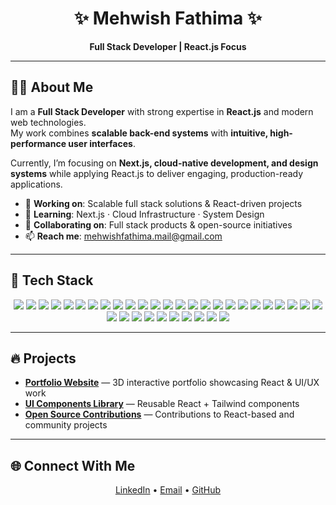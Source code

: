 <h1 align="center">✨ Mehwish Fathima ✨</h1>
<p align="center">
  <b>Full Stack Developer | React.js Focus</b>
</p>

---

## 👩‍💻 About Me  

I am a **Full Stack Developer** with strong expertise in **React.js** and modern web technologies.  
My work combines **scalable back-end systems** with **intuitive, high-performance user interfaces**.  

Currently, I’m focusing on **Next.js, cloud-native development, and design systems** while applying React.js to deliver engaging, production-ready applications.  

- 🔭 **Working on**: Scalable full stack solutions & React-driven projects  
- 🌱 **Learning**: Next.js · Cloud Infrastructure · System Design  
- 🤝 **Collaborating on**: Full stack products & open-source initiatives  
- 📫 **Reach me**: [mehwishfathima.mail@gmail.com](mailto:mehwishfathima.mail@gmail.com)  

---

## 🚀 Tech Stack  

<p align="center">
  <img src="https://img.shields.io/badge/JavaScript-F7DF1E?style=for-the-badge&logo=javascript&logoColor=000" />
  <img src="https://img.shields.io/badge/TypeScript-3178C6?style=for-the-badge&logo=typescript&logoColor=fff" />
  <img src="https://img.shields.io/badge/React-20232A?style=for-the-badge&logo=react&logoColor=61DAFB" />
  <img src="https://img.shields.io/badge/Next.js-000000?style=for-the-badge&logo=next.js&logoColor=fff" />
  <img src="https://img.shields.io/badge/Angular-DD0031?style=for-the-badge&logo=angular&logoColor=fff" />
  <img src="https://img.shields.io/badge/Redux-764ABC?style=for-the-badge&logo=redux&logoColor=fff" />
  <img src="https://img.shields.io/badge/Tailwind-38B2AC?style=for-the-badge&logo=tailwindcss&logoColor=fff" />
  <img src="https://img.shields.io/badge/Bootstrap-7952B3?style=for-the-badge&logo=bootstrap&logoColor=fff" />
  <img src="https://img.shields.io/badge/Material--UI-0081CB?style=for-the-badge&logo=mui&logoColor=fff" />
  <img src="https://img.shields.io/badge/Sass-CC6699?style=for-the-badge&logo=sass&logoColor=fff" />
  <img src="https://img.shields.io/badge/Node.js-339933?style=for-the-badge&logo=nodedotjs&logoColor=fff" />
  <img src="https://img.shields.io/badge/Express-000000?style=for-the-badge&logo=express&logoColor=fff" />
  <img src="https://img.shields.io/badge/SpringBoot-6DB33F?style=for-the-badge&logo=springboot&logoColor=fff" />
  <img src="https://img.shields.io/badge/GraphQL-E10098?style=for-the-badge&logo=graphql&logoColor=fff" />
  <img src="https://img.shields.io/badge/Apollo-311C87?style=for-the-badge&logo=apollographql&logoColor=fff" />
  <img src="https://img.shields.io/badge/AWS-232F3E?style=for-the-badge&logo=amazonaws&logoColor=fff" />
  <img src="https://img.shields.io/badge/Azure-0078D4?style=for-the-badge&logo=microsoftazure&logoColor=fff" />
  <img src="https://img.shields.io/badge/GCP-4285F4?style=for-the-badge&logo=googlecloud&logoColor=fff" />
  <img src="https://img.shields.io/badge/Docker-2496ED?style=for-the-badge&logo=docker&logoColor=fff" />
  <img src="https://img.shields.io/badge/Kubernetes-326CE5?style=for-the-badge&logo=kubernetes&logoColor=fff" />
  <img src="https://img.shields.io/badge/Terraform-7B42BC?style=for-the-badge&logo=terraform&logoColor=fff" />
  <img src="https://img.shields.io/badge/Ansible-EE0000?style=for-the-badge&logo=ansible&logoColor=fff" />
  <img src="https://img.shields.io/badge/Git-F05032?style=for-the-badge&logo=git&logoColor=fff" />
  <img src="https://img.shields.io/badge/GitHub-181717?style=for-the-badge&logo=github&logoColor=fff" />
  <img src="https://img.shields.io/badge/GitLab-FC6D26?style=for-the-badge&logo=gitlab&logoColor=fff" />
  <img src="https://img.shields.io/badge/Jenkins-D24939?style=for-the-badge&logo=jenkins&logoColor=fff" />
  <img src="https://img.shields.io/badge/GitHub%20Actions-2088FF?style=for-the-badge&logo=githubactions&logoColor=fff" />
  <img src="https://img.shields.io/badge/Jest-C21325?style=for-the-badge&logo=jest&logoColor=fff" />
  <img src="https://img.shields.io/badge/JUnit-25A162?style=for-the-badge&logo=junit5&logoColor=fff" />
  <img src="https://img.shields.io/badge/Selenium-43B02A?style=for-the-badge&logo=selenium&logoColor=fff" />
  <img src="https://img.shields.io/badge/Cucumber-23D96C?style=for-the-badge&logo=cucumber&logoColor=fff" />
  <img src="https://img.shields.io/badge/Jasmine-8A4182?style=for-the-badge&logo=jasmine&logoColor=fff" />
  <img src="https://img.shields.io/badge/Axios-5A29E4?style=for-the-badge&logo=axios&logoColor=fff" />
  <img src="https://img.shields.io/badge/Lodash-3492FF?style=for-the-badge&logo=lodash&logoColor=fff" />
  <img src="https://img.shields.io/badge/Highcharts-2E6E9E?style=for-the-badge&logo=highcharts&logoColor=fff" />
</p>

---

## 🔥 Projects  

- **[Portfolio Website](https://mehwish-11.github.io/3D-Animation/)** — 3D interactive portfolio showcasing React & UI/UX work  
- **[UI Components Library](https://gaming-project-iota.vercel.app/)** — Reusable React + Tailwind components  
- **[Open Source Contributions](https://mehwish-11.github.io/Anime-portfolio-ui/)** — Contributions to React-based and community projects  

---

## 🌐 Connect With Me  

<p align="center">
  <a href="https://linkedin.com/in/mehwishfathima11">LinkedIn</a> •
  <a href="mailto:mehwishfathima.mail@gmail.com">Email</a> •
  <a href="https://github.com/mehwish-11">GitHub</a>
</p>